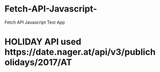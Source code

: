 # Fetch-API-Javascript-
Fetch API Javascript Test App </br>
<h1>
HOLIDAY API used https://date.nager.at/api/v3/publicholidays/2017/AT
</h1>
